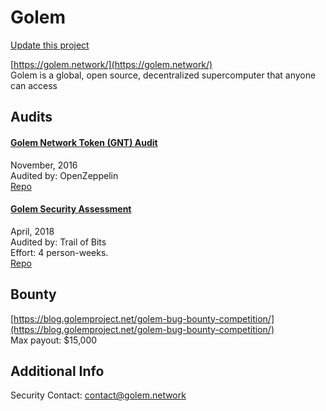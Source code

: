 
# Golem

[Update this project](https://github.com/ConsenSys/blockchainSecurityDB/edit/master/projects/golem.json)
  
[https://golem.network/](https://golem.network/)<br>
Golem is a global, open source, decentralized supercomputer that anyone can access


## Audits



#### [Golem Network Token (GNT) Audit](https://blog.openzeppelin.com/golem-network-token-gnt-audit-edfa4a45bc32/)

November, 2016<br>
Audited by: OpenZeppelin<br>
[Repo](https://github.com/golemfactory/golem-crowdfunding/tree/50100b27a7c6841ed430a028d100f5d45ba08fb1/contracts)<br>
      


#### [Golem Security Assessment](https://github.com/trailofbits/publications/blob/master/reviews/golem.pdf)

April, 2018<br>
Audited by: Trail of Bits<br>Effort: 4 person-weeks.<br>
[Repo](https://github.com/golemfactory/golem)<br>
      

  

## Bounty

[https://blog.golemproject.net/golem-bug-bounty-competition/](https://blog.golemproject.net/golem-bug-bounty-competition/)<br>
Max payout: $15,000


## Additional Info

Security Contact: contact@golem.network
